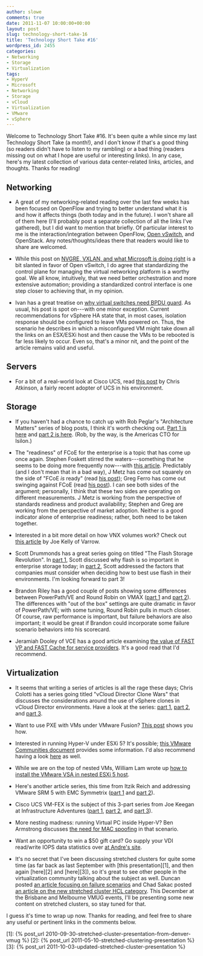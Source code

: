 ```yaml
---
author: slowe
comments: true
date: 2011-11-07 10:00:00+00:00
layout: post
slug: technology-short-take-16
title: 'Technology Short Take #16'
wordpress_id: 2455
categories:
- Networking
- Storage
- Virtualization
tags:
- HyperV
- Microsoft
- Networking
- Storage
- vCloud
- Virtualization
- VMware
- vSphere
---
```


Welcome to Technology Short Take #16. It's been quite a while since my last Technology Short Take (a month!), and I don't know if that's a good thing (so readers didn't have to listen to my rambling) or a bad thing (readers missing out on what I hope are useful or interesting links). In any case, here's my latest collection of various data center-related links, articles, and thoughts. Thanks for reading!

## Networking

* A great of my networking-related reading over the last few weeks has been focused on OpenFlow and trying to better understand what it is and how it affects things (both today and in the future). I won't share all of them here (I'll probably post a separate collection of all the links I've gathered), but I did want to mention that briefly. Of particular interest to me is the interaction/integration between OpenFlow, [Open vSwitch](http://openvswitch.org/), and OpenStack. Any notes/thoughts/ideas there that readers would like to share are welcomed.

* While this post on [NVGRE, VXLAN, and what Microsoft is doing right](http://networkheresy.wordpress.com/2011/10/03/nvgre-vlxan-and-what-microsoft-is-doing-right/) is a bit slanted in favor of Open vSwitch, I do agree that standardizing the control plane for managing the virtual networking platform is a worthy goal. We all know, intuitively, that we need better orchestration and more extensive automation; providing a standardized control interface is one step closer to achieving that, in my opinion.

* Ivan has a great treatise on [why virtual switches need BPDU guard](http://blog.ioshints.info/2011/11/virtual-switches-need-bpdu-guard.html). As usual, his post is spot on---with one minor exception. Current recommendations for vSphere HA state that, in most cases, isolation response should be configured to leave VMs powered on. Thus, the scenario he describes in which a misconfigured VM might take down all the links on an ESX/ESXi host and then cause the VMs to be rebooted is far less likely to occur. Even so, that's a minor nit, and the point of the article remains valid and useful.

## Servers

* For a bit of a real-world look at Cisco UCS, read [this post](http://www.chrisatkinson.com/?p=10) by Chris Atkinson, a fairly recent adopter of UCS in his environment.

## Storage

* If you haven't had a chance to catch up with Rob Peglar's "Architecture Matters" series of blog posts, I think it's worth checking out. [Part 1 is here](http://www.isilon.com/blog/architecture-matters) and [part 2 is here](http://www.isilon.com/blog/architecture-matters---part-ii). (Rob, by the way, is the Americas CTO for Isilon.)

* The "readiness" of FCoE for the enterprise is a topic that has come up once again. Stephen Foskett stirred the waters---something that he seems to be doing more frequently now---with [this article](http://blog.fosketts.net/2011/10/21/fcoe-ready-prime-time/). Predictably (and I don't mean that in a bad way), J Metz has come out squarely on the side of "FCoE _is_ ready" (read [his post](http://blogs.cisco.com/datacenter/47589/)); Greg Ferro has come out swinging against FCoE (read [his post](http://etherealmind.com/sell-buy-multi-hop-fcoe-consultants-dream/)). I can see both sides of the argument; personally, I think that these two sides are operating on different measurements. J Metz is working from the perspective of standards readiness and product availability; Stephen and Greg are working from the perspective of market adoption. Neither is a good indicator alone of enterprise readiness; rather, both need to be taken together.

* Interested in a bit more detail on how VNX volumes work? Check out [this article](http://blog.virtualtacit.com/post/11063152344/emc-vnx-volumes-a-lay-of-the-land) by Joe Kelly of Varrow.

* Scott Drummonds has a great series going on titled "The Flash Storage Revolution". In [part 1](http://vpivot.com/2011/10/04/the-flash-storage-revolution-part-i/), Scott discussed why flash is so important in enterprise storage today; in [part 2](http://vpivot.com/2011/10/13/the-flash-storage-revolution-part-ii/), Scott addressed the factors that companies must consider when deciding how to best use flash in their environments. I'm looking forward to part 3!

* Brandon Riley has a good couple of posts showing some differences between PowerPath/VE and Round Robin on VMAX ([part 1](http://www.virtualinsanity.com/index.php/2011/10/03/powerpath-ve-versus-round-robin-on-vmax-round-1/) and [part 2](http://www.virtualinsanity.com/index.php/2011/10/11/powerpath-ve-versus-round-robin-on-vmax-round-2/)). The differences with "out of the box" settings are quite dramatic in favor of PowerPath/VE; with some tuning, Round Robin pulls in much closer. Of course, raw performance is important, but failure behaviors are also important; it would be great if Brandon could incorporate some failure scenario behaviors into his scorecard.

* Jeramiah Dooley of VCE has a good article examining [the value of FAST VP and FAST Cache for service providers](http://vmforsp.typepad.com/vm-for-service-providers/2011/11/fast-and-fast-cache-for-the-service-provider.html). It's a good read that I'd recommend.

## Virtualization

* It seems that writing a series of articles is all the rage these days; Chris Colotti has a series going titled "vCloud Director Clone Wars" that discusses the considerations around the use of vSphere clones in vCloud Director environments. Have a look at the series: [part 1](http://www.chriscolotti.us/vmware/vcloud/gotcha-vcloud-director-clone-wars-part-1-overview/), [part 2](http://www.chriscolotti.us/vmware/vcloud/gotcha-vcloud-director-clone-wars-part-2-deep-dive/), and [part 3](http://www.chriscolotti.us/vmware/vcloud/vcloud-director-clone-wars-part-3-design-considerations/).

* Want to use PXE with VMs under VMware Fusion? [This post](http://fritshoogland.wordpress.com/2009/12/17/pxe-boot-in-vmware-fusion-using-host-only-adapter/) shows you how.

* Interested in running Hyper-V under ESXi 5? It's possible; [this VMware Communities document](http://communities.vmware.com/docs/DOC-8970/) provides some information. I'd also recommend having a look [here](http://www.vladan.fr/vmware-workstation-8-how-to-run-hyper-v/) as well.

* While we are on the top of nested VMs, William Lam wrote up [how to install the VMware VSA in nested ESXi 5 host](http://www.virtuallyghetto.com/2011/09/how-to-install-vmware-vsa-in-nested.html).

* Here's another article series, this time from Itzik Reich and addressing VMware SRM 5 with EMC Symmetrix ([part 1](http://itzikr.wordpress.com/2011/10/08/vmware-srm-5-with-emc-symmetrix---whats-new-part-1/) and [part 2](http://itzikr.wordpress.com/2011/10/11/vmware-srm-5-with-emc-symmetrix---whats-new-part-2-2/)).

* Cisco UCS VM-FEX is the subject of this 3-part series from Joe Keegan at Infrastructure Adventures ([part 1](http://infrastructureadventures.com/2011/09/29/deploying-cisco-ucs-vm-fex-for-vsphere-part-1concept/), [part 2](http://infrastructureadventures.com/2011/10/09/deploying-cisco-ucs-vm-fex-for-vsphere---part-2-ucsm-config-and-vmware-integration/), and [part 3](http://infrastructureadventures.com/2011/10/15/deploying-cisco-ucs-vm-fex-for-vsphere---part-3-dvs-and-guest-configuration/)).

* More nesting madness: running Virtual PC inside Hyper-V? Ben Armstrong discusses [the need for MAC spoofing](http://blogs.msdn.com/b/virtual_pc_guy/archive/2011/10/11/an-unusual-reason-to-enable-mac-spoofing.aspx) in that scenario.

* Want an opportunity to win a $50 gift card? Go supply your VDI read/write IOPS data statistics over [at Andre's site](http://myvirtualcloud.net/?p=2352).

* It's no secret that I've been discussing stretched clusters for quite some time (as far back as last September with [this presentation][1], and then again [here][2] and [here][3]), so it's great to see other people in the virtualization community talking about the subject as well. Duncan posted [an article focusing on failure scenarios](http://www.yellow-bricks.com/2011/10/05/vsphere-5-0-ha-and-metro-stretched-cluster-solutions/) and Chad Sakac posted [an article on the new stretched cluster HCL category](http://virtualgeek.typepad.com/virtual_geek/2011/10/new-vmware-hcl-category-vsphere-metro-stretched-cluster.html). This December at the Brisbane and Melbourne VMUG events, I'll be presenting some new content on stretched clusters, so stay tuned for that.

I guess it's time to wrap up now. Thanks for reading, and feel free to share any useful or pertinent links in the comments below.

[1]: {% post_url 2010-09-30-stretched-cluster-presentation-from-denver-vmug %}
[2]: {% post_url 2011-05-10-stretched-clustering-presentation %}
[3]: {% post_url 2011-10-03-updated-stretched-cluster-presentation %}
